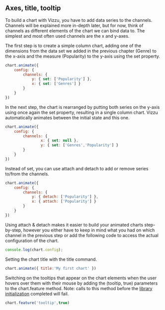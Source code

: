 ## Axes, title, tooltip

To build a chart with Vizzu, you have to add data series to the channels.
Channels will be explained more in-depth later, but for now,
think of channels as different elements of the chart we can bind data to.
The simplest and most often used channels are the x and y-axes.

The first step is to create a simple column chart, adding one of the dimensions
from the data set we added in the previous chapter (Genre) to the x-axis and
the measure (Popularity) to the y-axis using the set property.

```javascript
chart.animate({
	config: {
		channels: {
			y: { set: ['Popularity'] },
			x: { set: ['Genres'] }
		}
	}
})
```

In the next step, the chart is rearranged by putting both series on the y-axis 
using once again the set property, resulting in a single column chart. Vizzu 
automatically animates between the initial state and this one.

```javascript
chart.animate({
	config: {
		channels: {
				x: { set: null },
				y: { set: ['Genres','Popularity'] }
		}
	}
})
```

Instead of set, you can use attach and detach to add or remove series to/from the channels. 

```javascript
chart.animate({
	config: {
		channels: {
			y: { detach: ['Popularity'] },
			x: { attach: ['Popularity'] }
		}
	}
})
```
Using attach & detach makes it easier to build your animated charts step-by-step, however you either have to keep in mind what you had on which channel in 
the previous step or add the following code to access the actual configuration of the chart.

```javascript { "run": false }
console.log(chart.config); 
```


Setting the chart title with the title command.

```javascript
chart.animate({ title:'My first chart' })
```

Switching on the tooltips that appear on the chart elements when the user hovers 
over them with their mouse by adding the (tooltip, true) parameters to the 
chart.feature method. Note: calls to this method before the 
[library initialization](reference/classes/vizzu.Vizzu.html#initializing)
completed will fail. 

```javascript { "title" : "My first chart" }
chart.feature('tooltip',true)
```
